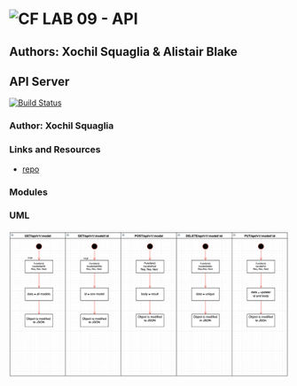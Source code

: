 ![CF](http://i.imgur.com/7v5ASc8.png) LAB 09 - API
==============================================

## Authors: Xochil Squaglia & Alistair Blake

## API Server
[![Build Status](https://travis-ci.org/vladimirsan/cf-travis-deployment.svg?branch=master)](https://travis-ci.org/vladimirsan/cf-travis-deployment)

### Author: Xochil Squaglia

### Links and Resources
* [repo](https://github.com/xochil73/08lab)

### Modules

### UML
![diagram](/docs/assets/Lab9.png)